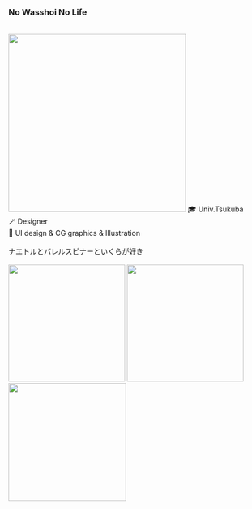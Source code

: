 ### No Wasshoi No Life
<br/>
<img  height="350px" src="https://user-images.githubusercontent.com/48097323/145959841-6cfd058c-b293-477f-a6c4-0f0e4e9bc8ad.jpg">
🎓  Univ.Tsukuba<br/>  
🪄  Designer<br/>    
🎨  UI design & CG graphics & Illustration <br/>
</br>
ナエトルとバレルスピナーといくらが好き

<br/> 
<br/> 
<div>
 <img  height="230px" src="https://user-images.githubusercontent.com/48097323/145960301-c0e25e3d-041b-457a-ac22-a7650892e0be.jpg">
 <img  height="230px" src="https://user-images.githubusercontent.com/48097323/145960183-92b4d816-a13c-4d9b-bf4a-6528bb854563.jpg">
  <img height="232px" src="https://user-images.githubusercontent.com/48097323/145986912-3a8a7905-c585-44ce-8f63-2354fe915486.png">
</div>

